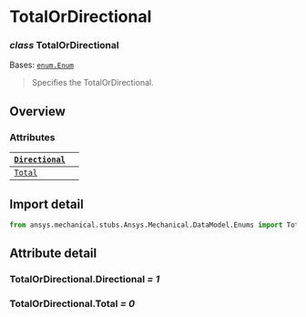 # TotalOrDirectional

### *class* TotalOrDirectional

Bases: [`enum.Enum`](https://docs.python.org/3/library/enum.html#enum.Enum)

> Specifies the TotalOrDirectional.

> <!-- !! processed by numpydoc !! -->

## Overview

### Attributes

| [`Directional`](#TotalOrDirectional.Directional)   |    |
|----------------------------------------------------|----|
| [`Total`](#TotalOrDirectional.Total)               |    |

## Import detail

```python
from ansys.mechanical.stubs.Ansys.Mechanical.DataModel.Enums import TotalOrDirectional
```

## Attribute detail

### TotalOrDirectional.Directional *= 1*

### TotalOrDirectional.Total *= 0*
